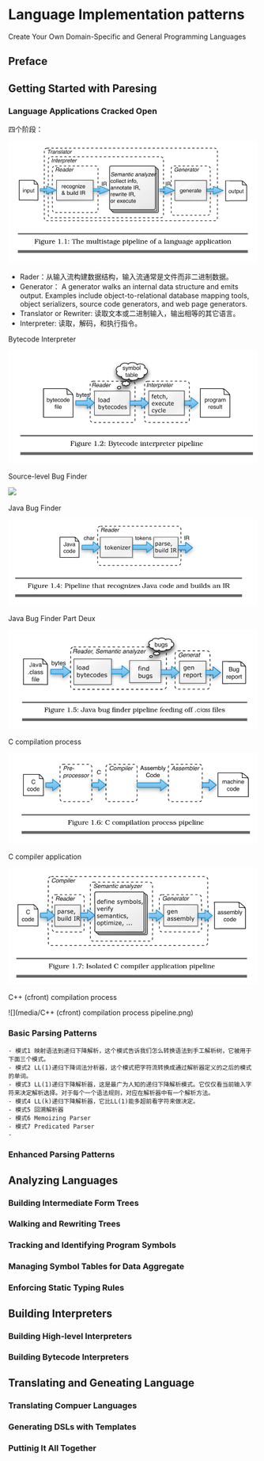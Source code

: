 # Language Implementation patterns
  Create Your Own Domain-Specific and General Programming Languages

## Preface

## Getting Started with Paresing

### Language Applications Cracked Open 

四个阶段：

![](media/language-application-pipeline.png)

* Rader：从输入流构建数据结构，输入流通常是文件而非二进制数据。
* Generator：  A generator walks an internal data structure and emits output. Examples include object-to-relational database mapping tools, object serializers, source code generators, and web page generators.
* Translator or Rewriter: 读取文本或二进制输入，输出相等的其它语言。
* Interpreter: 读取，解码，和执行指令。

Bytecode Interpreter

![](media/Bytecode-interpreter-pipeline.png)

Source-level Bug Finder

![](media/Source-level-bug-finder-pipeline.png)

Java Bug Finder

![](media/recognizes-Java-code-and-builds-an-IR.png)

Java Bug Finder Part Deux

![](media/Java-bug-finder-pipeline-feeding.png)

C compilation process 

![](media/C-compilation-process-pipeline.png)

C compiler application

![](media/Isolated-C-compiler-application-pipeline.png)

C++ (cfront) compilation process

![](media/C++ (cfront) compilation process pipeline.png)

### Basic Parsing Patterns 
    - 模式1 映射语法到递归下降解析，这个模式告诉我们怎么转换语法到手工解析树，它被用于下面三个模式。
    - 模式2 LL(1)递归下降词法分析器，这个模式把字符流转换成通过解析器定义的之后的模式的单词。
    - 模式3 LL(1)递归下降解析器，这是最广为人知的递归下降解析模式。它仅仅看当前输入字符来决定解析选择。对于每个一个语法规则，对应在解析器中有一个解析方法。
    - 模式4 LL(k)递归下降解析器，它比LL(1)能多超前看字符来做决定。
    - 模式5 回溯解析器
    - 模式6 Memoizing Parser
    - 模式7 Predicated Parser
    - 
### Enhanced Parsing Patterns
## Analyzing Languages
### Building Intermediate Form Trees
### Walking and Rewriting Trees
### Tracking and Identifying Program Symbols
### Managing Symbol Tables for Data Aggregate
### Enforcing Static Typing Rules
## Building Interpreters
### Building High-level Interpreters
### Building Bytecode Interpreters
## Translating and Geneating Language
### Translating Compuer Languages
### Generating DSLs with Templates
### Puttinig It All Together
